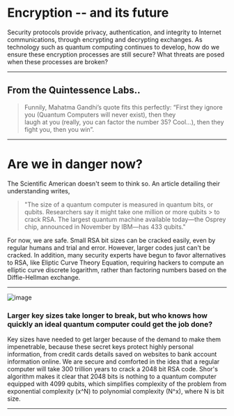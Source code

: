 # Encryption -- and its future
Security protocols provide privacy, authentication, and integrity to Internet communications, through encrypting and decrypting exchanges. As technology such as quantum computing continues to develop, how do we ensure these encryption processes are still secure? What threats are posed when these processes are broken?

---

## From the Quintessence Labs..
> Funnily, Mahatma Gandhi’s quote fits this perfectly: “First they ignore you (Quantum Computers will never exist), then they  
> laugh at you (really, you can factor the number 35? Cool…), then they fight you, then you win”.

---

# Are we in danger now?

The Scientific American doesn't seem to think so. An article detailing their understanding writes, 
> "The size of a quantum computer is measured in quantum bits, or qubits. Researchers say it might take one million or more qubits > to crack RSA. The largest quantum machine available today—the Osprey chip, announced in November by IBM—has 433 qubits." 

For now, we are safe. Small RSA bit sizes can be cracked easily, even by regular humans and trial and error. However, larger codes just can't be cracked. In addition, many security experts have begun to favor alternatives to RSA, like Eliptic Curve Theory Equation, requiring hackers to compute an elliptic curve discrete logarithm, rather than factoring numbers based on the Diffie-Hellman exchange.

---

![image](https://github.com/Maanya-Arora/Encryption/assets/40130525/cdfe7824-faae-4ca0-a354-faac7ae199c9)
### Larger key sizes take longer to break, but who knows how quickly an ideal quantum computer could get the job done?  
Key sizes have needed to get larger because of the demand to make them impenetrable, because these secret keys protect highly personal information, from credit cards details saved on websites to bank account information online. We are secure and comforted in the idea that a regular computer will take 300 trillion years to crack a 2048 bit RSA code. Shor's algorithm makes it clear that 2048 bits is nothing to a quantum computer equipped with 4099 qubits, which simplifies complexity of the problem from exponential complexity (x^N) to polynomial complexity (N^x), where N is bit size. 

---
